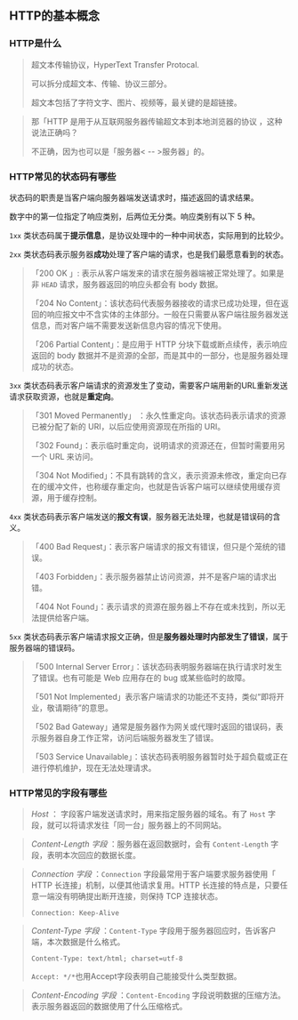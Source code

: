 ## HTTP的基本概念

### HTTP是什么

> 超文本传输协议，HyperText Transfer Protocal.
>
> 可以拆分成超文本、传输、协议三部分。
>
> 超文本包括了字符文字、图片、视频等，最关键的是超链接。

>  那「HTTP 是用于从互联网服务器传输超文本到本地浏览器的协议 ，这种说法正确吗？
>
> 不正确，因为也可以是「服务器< -- >服务器」的。

### HTTP常见的状态码有哪些

状态码的职责是当客户端向服务器端发送请求时，描述返回的请求结果。

数字中的第一位指定了响应类别，后两位无分类。响应类别有以下 5 种。

`1xx` 类状态码属于**提示信息**，是协议处理中的一种中间状态，实际用到的比较少。

`2xx` 类状态码表示服务器**成功**处理了客户端的请求，也是我们最愿意看到的状态。

> 「200 OK 」: 表示从客户端发来的请求在服务器端被正常处理了。如果是非 `HEAD` 请求，服务器返回的响应头都会有 body 数据。
>
> 「204 No Content」：该状态码代表服务器接收的请求已成功处理，但在返回的响应报文中不含实体的主体部分。一般在只需要从客户端往服务器发送信息，而对客户端不需要发送新信息内容的情况下使用。
>
> 「206 Partial Content」：是应用于 HTTP 分块下载或断点续传，表示响应返回的 body 数据并不是资源的全部，而是其中的一部分，也是服务器处理成功的状态。

`3xx` 类状态码表示客户端请求的资源发生了变动，需要客户端用新的URL重新发送请求获取资源，也就是**重定向**。

> 「301 Moved Permanently」 ：永久性重定向。该状态码表示请求的资源已被分配了新的 URI，以后应使用资源现在所指的 URI。
>
> 「302 Found」：表示临时重定向，说明请求的资源还在，但暂时需要用另一个 URL 来访问。
>
> 「304 Not Modified」：不具有跳转的含义，表示资源未修改，重定向已存在的缓冲文件，也称缓存重定向，也就是告诉客户端可以继续使用缓存资源，用于缓存控制。
>

`4xx` 类状态码表示客户端发送的**报文有误**，服务器无法处理，也就是错误码的含义。

> 「400 Bad Request」：表示客户端请求的报文有错误，但只是个笼统的错误。
>
> 「403 Forbidden」：表示服务器禁止访问资源，并不是客户端的请求出错。
>
> 「404 Not Found」：表示请求的资源在服务器上不存在或未找到，所以无法提供给客户端。

`5xx` 类状态码表示客户端请求报文正确，但是**服务器处理时内部发生了错误**，属于服务器端的错误码。

> 「500 Internal Server Error」：该状态码表明服务器端在执行请求时发生了错误。也有可能是 Web 应用存在的 bug 或某些临时的故障。
>
> 「501 Not Implemented」表示客户端请求的功能还不支持，类似“即将开业，敬请期待”的意思。
>
> 「502 Bad Gateway」通常是服务器作为网关或代理时返回的错误码，表示服务器自身工作正常，访问后端服务器发生了错误。
>
> 「503 Service Unavailable」：该状态码表明服务器暂时处于超负载或正在进行停机维护，现在无法处理请求。

### HTTP常见的字段有哪些

> *Host* ： 字段客户端发送请求时，用来指定服务器的域名。有了 `Host` 字段，就可以将请求发往「同一台」服务器上的不同网站。

> *Content-Length 字段* ：服务器在返回数据时，会有 `Content-Length` 字段，表明本次回应的数据长度。

> *Connection 字段* ：`Connection` 字段最常用于客户端要求服务器使用「 HTTP 长连接」机制，以便其他请求复用。HTTP 长连接的特点是，只要任意一端没有明确提出断开连接，则保持 TCP 连接状态。
>
> `Connection: Keep-Alive`

> *Content-Type 字段* ：`Content-Type` 字段用于服务器回应时，告诉客户端，本次数据是什么格式。
>
> `Content-Type: text/html; charset=utf-8`
>
> `Accept: */*`也用Accept字段表明自己能接受什么类型数据。

> *Content-Encoding 字段* ：`Content-Encoding` 字段说明数据的压缩方法。表示服务器返回的数据使用了什么压缩格式。